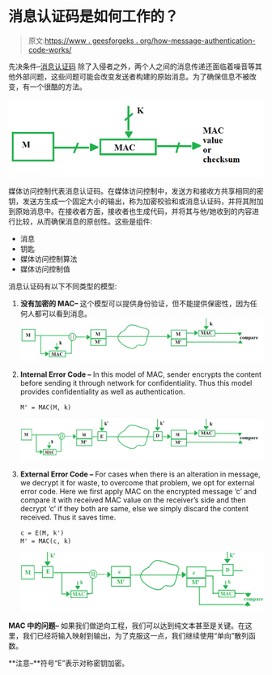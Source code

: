 # 消息认证码是如何工作的？

> 原文:[https://www . geesforgeks . org/how-message-authentication-code-works/](https://www.geeksforgeeks.org/how-message-authentication-code-works/)

先决条件–[消息认证码](https://www.geeksforgeeks.org/message-authentication-codes/)
除了入侵者之外，两个人之间的消息传递还面临着噪音等其他外部问题，这些问题可能会改变发送者构建的原始消息。为了确保信息不被改变，有一个很酷的方法。

![mac value generation](img/00b9ab1d2d74c8905306c48c9293e45b.png)

媒体访问控制代表消息认证码。在媒体访问控制中，发送方和接收方共享相同的密钥，发送方生成一个固定大小的输出，称为加密校验和或消息认证码，并将其附加到原始消息中。在接收者方面，接收者也生成代码，并将其与他/她收到的内容进行比较，从而确保消息的原创性。这些是组件:

*   消息
*   钥匙
*   媒体访问控制算法
*   媒体访问控制值

消息认证码有以下不同类型的模型:

1.  **没有加密的 MAC–**
    这个模型可以提供身份验证，但不能提供保密性，因为任何人都可以看到消息。
    ![](img/d03b758c8644be91dbeab7af9b605d00.png)
2.  **Internal Error Code –**
    In this model of MAC, sender encrypts the content before sending it through network for confidentiality. Thus this model provides confidentiality as well as authentication.

    ```
    M' = MAC(M, k)
    ```

    ![](img/4bbba2adc20faa444cbbd0aa25c82a46.png)

3.  **External Error Code –**
    For cases when there is an alteration in message, we decrypt it for waste, to overcome that problem, we opt for external error code. Here we first apply MAC on the encrypted message ‘c’ and compare it with received MAC value on the receiver’s side and then decrypt ‘c’ if they both are same, else we simply discard the content received. Thus it saves time.

    ```
    c = E(M, k')
    M' = MAC(c, k)
    ```

    ![](img/e310958c500a0445e7bfb1280b4f620d.png)

**MAC 中的问题–**
如果我们做逆向工程，我们可以达到纯文本甚至是关键。在这里，我们已经将输入映射到输出，为了克服这一点，我们继续使用“单向”散列函数。

**注意–**符号“E”表示对称密钥加密。